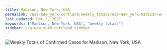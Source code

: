 ```yaml
---
title: Madison, New York, USA
permalink: /usa-new_york-cortland/weekly_totals/usa-new_york-madison-weekly_totals.html
last_updated: Dec 2, 2021
keywords: ["Madison, New York, USA", "weekly totals"]
sidebar: usa-new_york-cortland_sidebar
---
```


![Weekly Totals of Confirmed Cases for Madison, New York, USA](/covid_tracker/images/graphs/usa-new_york-madison-weekly_totals_graph.png)
